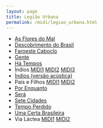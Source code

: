 ```yaml
---
layout: page
title: Legião Urbana
permalink: /midi/legiao_urbana.html
---
```


* [As Flores do Mal](https://objectstorage.sa-saopaulo-1.oraclecloud.com/n/grwdgud0delr/b/victor3d.com.br/o/midi%2Fas_flores_do_mal.mid)
* [Descobrimento do Brasil](https://objectstorage.sa-saopaulo-1.oraclecloud.com/n/grwdgud0delr/b/victor3d.com.br/o/midi%2Fdescobri.mid)
* [Faroeste Caboclo](https://objectstorage.sa-saopaulo-1.oraclecloud.com/n/grwdgud0delr/b/victor3d.com.br/o/midi%2Ffaroeste_caboclo.mid)
* [Gente](https://objectstorage.sa-saopaulo-1.oraclecloud.com/n/grwdgud0delr/b/victor3d.com.br/o/midi%2Fgente.mid)
* [Há Tempos](https://objectstorage.sa-saopaulo-1.oraclecloud.com/n/grwdgud0delr/b/victor3d.com.br/o/midi%2Fhatempos.mid)
* Índios    [MIDI1](https://objectstorage.sa-saopaulo-1.oraclecloud.com/n/grwdgud0delr/b/victor3d.com.br/o/midi%2Findios.mid) [MIDI2](https://objectstorage.sa-saopaulo-1.oraclecloud.com/n/grwdgud0delr/b/victor3d.com.br/o/midi%2Findios3.mid) [MIDI3](https://objectstorage.sa-saopaulo-1.oraclecloud.com/n/grwdgud0delr/b/victor3d.com.br/o/midi%2Findios_2.mid)
* [Índios (versão acústica)](https://objectstorage.sa-saopaulo-1.oraclecloud.com/n/grwdgud0delr/b/victor3d.com.br/o/midi%2Findios_acustico.mid)
* Pais e Filhos    [MIDI1](https://objectstorage.sa-saopaulo-1.oraclecloud.com/n/grwdgud0delr/b/victor3d.com.br/o/midi%2Fpaisefi.mid) [MIDI2](https://objectstorage.sa-saopaulo-1.oraclecloud.com/n/grwdgud0delr/b/victor3d.com.br/o/midi%2Fpais_e_filhos.mid)
* [Por Enquanto](https://objectstorage.sa-saopaulo-1.oraclecloud.com/n/grwdgud0delr/b/victor3d.com.br/o/midi%2Fpor_enquanto.mid)
* [Será](https://objectstorage.sa-saopaulo-1.oraclecloud.com/n/grwdgud0delr/b/victor3d.com.br/o/midi%2Fsera_2.mid)
* [Sete Cidades](https://objectstorage.sa-saopaulo-1.oraclecloud.com/n/grwdgud0delr/b/victor3d.com.br/o/midi%2Fsetecidades.mid)
* [Tempo Perdido](https://objectstorage.sa-saopaulo-1.oraclecloud.com/n/grwdgud0delr/b/victor3d.com.br/o/midi%2Ftempo_perdido.mid)
* [Uma Certa Brasileira](https://objectstorage.sa-saopaulo-1.oraclecloud.com/n/grwdgud0delr/b/victor3d.com.br/o/midi%2FUma_Certa_Brasileira.mid)
* Via Láctea    [MIDI1](https://objectstorage.sa-saopaulo-1.oraclecloud.com/n/grwdgud0delr/b/victor3d.com.br/o/midi%2Fvialacte.mid) [MIDI2](https://objectstorage.sa-saopaulo-1.oraclecloud.com/n/grwdgud0delr/b/victor3d.com.br/o/midi%2Fvia_lactea.mid)
